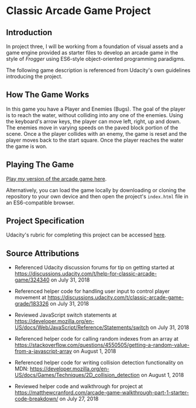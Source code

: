 Classic Arcade Game Project
===============================

## Introduction
In project three, I will be working from a foundation of visual assets and a game engine provided as starter files to develop an arcade game in the style of *Frogger* using ES6-style object-oriented programming paradigms.

The following game description is referenced from Udacity's own guidelines introducing the project.

## How The Game Works

In this game you have a Player and Enemies (Bugs). The goal of the player is to reach the water, without colliding into any one of the enemies. Using the keyboard's arrow keys, the player can move left, right, up and down. The enemies move in varying speeds on the paved block portion of the scene. Once a the player collides with an enemy, the game is reset and the player moves back to the start square. Once the player reaches the water the game is won.

## Playing The Game

[Play my version of the arcade game here](https://jamoverjelly.github.io/frontend-nanodegree-arcade-game/).

Alternatively, you can load the game locally by downloading or cloning the repository to your own device and then open the project's `index.html` file in an ES6-compatible browser.

## Project Specification

Udacity's rubric for completing this project can be accessed [here](https://review.udacity.com/?_ga=1.242571394.1230547285.1451946706#!/rubrics/15/view).

## Source Attributions

- Referenced Udacity discussion forums for tip on getting started at
https://discussions.udacity.com/t/help-for-classic-arcade-game/324340
on July 31, 2018

- Referenced helper code for handling user input to control player movement at
https://discussions.udacity.com/t/classic-arcade-game-grade/183326
on July 31, 2018

- Reviewed JavaScript switch statements at
https://developer.mozilla.org/en-US/docs/Web/JavaScript/Reference/Statements/switch
on July 31, 2018

- Referenced helper code for calling random indexes from an array at
https://stackoverflow.com/questions/4550505/getting-a-random-value-from-a-javascript-array
on August 1, 2018

- Referenced helper code for writing collision detection functionality on MDN:
https://developer.mozilla.org/en-US/docs/Games/Techniques/2D_collision_detection
on August 1, 2018

- Reviewed helper code and walkthrough for project at
https://matthewcranford.com/arcade-game-walkthrough-part-1-starter-code-breakdown/
on July 27, 2018
